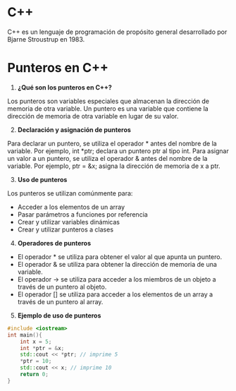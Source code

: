 # C++
C++ es un lenguaje de programación de propósito general desarrollado por Bjarne Stroustrup en 1983.


# Punteros en C++

1. **¿Qué son los punteros en C++?**

Los punteros son variables especiales que almacenan la dirección de memoria de otra variable. Un puntero es una variable que contiene la dirección de memoria de otra variable en lugar de su valor.

2. **Declaración y asignación de punteros**

Para declarar un puntero, se utiliza el operador * antes del nombre de la variable. Por ejemplo, int *ptr; declara un puntero ptr al tipo int. Para asignar un valor a un puntero, se utiliza el operador & antes del nombre de la variable. Por ejemplo, ptr = &x; asigna la dirección de memoria de x a ptr.

3. **Uso de punteros**

Los punteros se utilizan comúnmente para:

* Acceder a los elementos de un array
* Pasar parámetros a funciones por referencia
* Crear y utilizar variables dinámicas
* Crear y utilizar punteros a clases

4. **Operadores de punteros**

* El operador * se utiliza para obtener el valor al que apunta un puntero.
* El operador & se utiliza para obtener la dirección de memoria de una variable.
* El operador -> se utiliza para acceder a los miembros de un objeto a través de un puntero al objeto.
* El operador [] se utiliza para acceder a los elementos de un array a través de un puntero al array.

5. **Ejemplo de uso de punteros**

```c++
#include <iostream>
int main(){
    int x = 5;
    int *ptr = &x;
    std::cout << *ptr; // imprime 5
    *ptr = 10;
    std::cout << x; // imprime 10
    return 0;
}
```